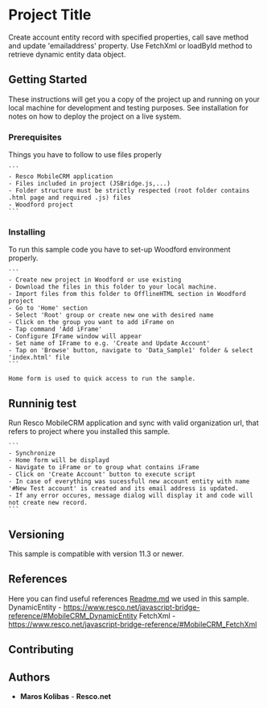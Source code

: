 ﻿# Project Title

Create account entity record with specified properties, call save method and update 'emailaddress' property.
Use FetchXml or loadById method to retrieve dynamic entity data object.

## Getting Started

These instructions will get you a copy of the project up and running on your local machine for development and testing purposes. See installation for notes on how to deploy the project on a live system.

### Prerequisites

Things you have to follow to use files properly

	```
	- Resco MobileCRM application
	- Files included in project (JSBridge.js,...)
	- Folder structure must be strictly respected (root folder contains .html page and required .js) files
	- Woodford project
	```

### Installing

To run this sample code you have to set-up Woodford environment properly.

	```
	- Create new project in Woodford or use existing
	- Download the files in this folder to your local machine.
	- Import files from this folder to OfflineHTML section in Woodford project
	- Go to 'Home' section
	- Select 'Root' group or create new one with desired name
	- Click on the group you want to add iFrame on
	- Tap command 'Add iFrame'
	- Configure IFrame window will appear
	- Set name of IFrame to e.g. 'Create and Update Account'
	- Tap on 'Browse' button, navigate to 'Data_Sample1' folder & select 'index.html' file
	```
```
Home form is used to quick access to run the sample.
```

## Runninig test

Run Resco MobileCRM application and sync with valid organization url, that refers to project where you installed this sample.

	```
	- Synchronize
	- Home form will be displayd
	- Navigate to iFrame or to group what contains iFrame
	- Click on 'Create Account' button to execute script
	- In case of everything was sucessfull new account entity with name '#New Test account' is created and its email address is updated.
	- If any error occures, message dialog will display it and code will not create new record.
	```												 
## Versioning

This sample is compatible with version 11.3 or newer.

## References

Here you can find useful references [Readme.md](https://github.com/Resconet/JSBridge/blob/master/README.md) we used in this sample.
DynamicEntity - https://www.resco.net/javascript-bridge-reference/#MobileCRM_DynamicEntity
FetchXml - https://www.resco.net/javascript-bridge-reference/#MobileCRM_FetchXml

## Contributing

## Authors

* **Maros Kolibas** - **Resco.net**